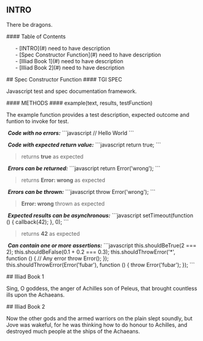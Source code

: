 ## INTRO
<p>There be dragons.</p>
#### Table of Contents
<ul>
 - [INTRO](#) need to have description<br>
 - [Spec Constructor Function](#) need to have description<br>
 - [Illiad Book 1](#) need to have description<br>
 - [Illiad Book 2](#) need to have description<br>
</ul>
## Spec Constructor Function
#### TGI SPEC
<p>Javascript test and spec documentation framework.</p>
#### METHODS
#### example(text, results, testFunction)
<p>The example function provides a test description, expected outcome and funtion to invoke for test.</p>
&nbsp;<b><i>Code with no errors:</i></b>
```javascript
// Hello World
```
<blockquote></blockquote>
&nbsp;<b><i>Code with expected return value:</i></b>
```javascript
return true;
```
<blockquote>returns <strong>true</strong> as expected
</blockquote>
&nbsp;<b><i>Errors can be returned:</i></b>
```javascript
return Error('wrong');
```
<blockquote>returns <strong>Error: wrong</strong> as expected
</blockquote>
&nbsp;<b><i>Errors can be thrown:</i></b>
```javascript
throw Error('wrong');
```
<blockquote><strong>Error: wrong</strong> thrown as expected
</blockquote>
&nbsp;<b><i>Expected results can be asynchronous:</i></b>
```javascript
setTimeout(function () {
  callback(42);
}, 0);
```
<blockquote>returns <strong>42</strong> as expected
</blockquote>
&nbsp;<b><i>Can contain one or more assertions:</i></b>
```javascript
this.shouldBeTrue(2 === 2);
this.shouldBeFalse(0.1 + 0.2 === 0.3);
this.shouldThrowError('*', function () { // Any error
  throw Error();
});
this.shouldThrowError(Error('fubar'), function () {
  throw Error('fubar');
});
```
<blockquote></blockquote>
## Illiad Book 1
<p>Sing, O goddess, the anger of Achilles son of Peleus, that brought countless ills upon the Achaeans.</p>
## Illiad Book 2
<p>Now the other gods and the armed warriors on the plain slept soundly, but Jove was wakeful, for he was thinking how to do honour to Achilles, and destroyed much people at the ships of the Achaeans.</p>